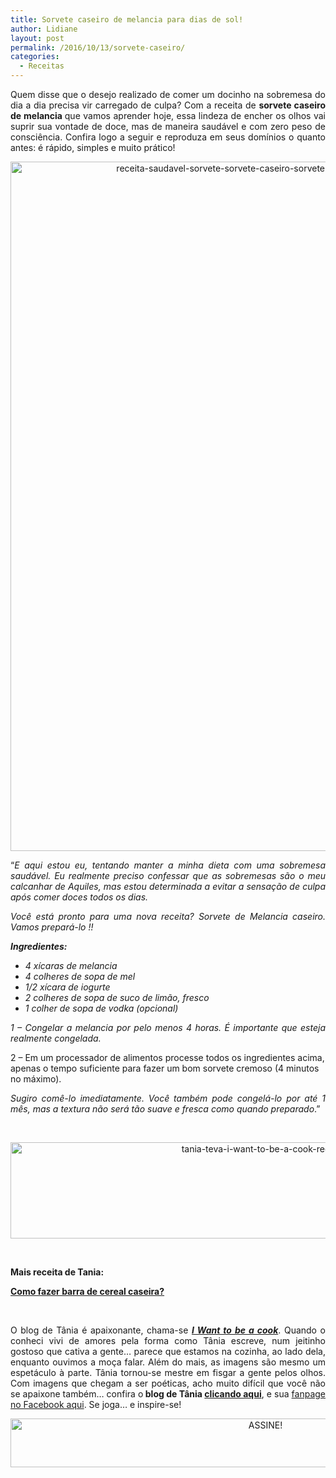 ```yaml
---
title: Sorvete caseiro de melancia para dias de sol!
author: Lidiane
layout: post
permalink: /2016/10/13/sorvete-caseiro/
categories:
  - Receitas
---
```

<p align="justify">
  Quem disse que o desejo realizado de comer um docinho na sobremesa do dia a dia precisa vir carregado de culpa? Com a receita de <strong>sorvete caseiro de melancia </strong>que vamos aprender hoje, essa lindeza de encher os olhos vai suprir sua vontade de doce, mas de maneira saudável e com zero peso de consciência. Confira logo a seguir e reproduza em seus domínios o quanto antes: é rápido, simples e muito prático!
</p>

<p align="center">
  <img class="alignnone size-full wp-image-13100" src="https://www.trololodemulher.com.br/2016/10/RECEITA-SAUDAVEL-SORVETE-SORVETE-CASEIRO-SORVETE-DE-MELANCIA-CASEIRO.jpg" alt="receita-saudavel-sorvete-sorvete-caseiro-sorvete-de-melancia-caseiro" width="800" height="1103" />
</p>

<p align="justify">
  “<em>E aqui estou eu, tentando manter a minha dieta com uma sobremesa saudável. Eu realmente preciso confessar que as sobremesas são o meu calcanhar de Aquiles, mas estou determinada a evitar a sensação de culpa após comer doces todos os dias.</em>
</p>

<p align="justify">
  <em>Você está pronto para uma nova receita? Sorvete de Melancia caseiro. Vamos prepará-lo !!</em>
</p>

<p align="justify">
  <strong><em>Ingredientes:</em></strong>
</p>

  * <div align="justify">
      <em>4 xícaras de melancia </em>
    </div>

  * <div align="justify">
      <em>4 colheres de sopa de mel </em>
    </div>

  * <div align="justify">
      <em>1/2 xícara de iogurte </em>
    </div>

  * <div align="justify">
      <em>2 colheres de sopa de suco de limão, fresco </em>
    </div>

  * <div align="justify">
      <em>1 colher de sopa de vodka (opcional)</em>
    </div>

<p align="justify">
  <em>1 – Congelar a melancia por pelo menos 4 horas. É importante que esteja realmente congelada.</em>
</p>

2 – Em um processador de alimentos processe todos os ingredientes acima, apenas o tempo suficiente para fazer um bom sorvete cremoso (4 minutos no máximo).

<p align="justify">
  <em>Sugiro comê-lo imediatamente. Você também pode congelá-lo por até 1 mês, mas a textura não será tão suave e fresca como quando preparado</em>.”
</p>

&nbsp;

<p align="center">
  <img class="alignnone size-full wp-image-13037" src="https://www.trololodemulher.com.br/2016/10/TANIA-TEVA-I-WANT-TO-BE-A-COOK-RECEITAS.jpg" alt="tania-teva-i-want-to-be-a-cook-receitas" width="800" height="154" />
</p>

&nbsp;

**Mais receita de Tania:**

<a href="http://www.trololodemulher.com.br/2016/10/05/barra-de-cereal-caseira/" target="_blank" rel="noopener noreferrer"><strong>Como fazer barra de cereal caseira?</strong></a>

&nbsp;

<p align="justify">
  O blog de Tânia é apaixonante, chama-se <strong><em><a href="https://iwanttobeacook.wordpress.com/" target="_blank" rel="noopener noreferrer">I Want to be a cook</a></em></strong>. Quando o conheci vivi de amores pela forma como Tânia escreve, num jeitinho gostoso que cativa a gente… parece que estamos na cozinha, ao lado dela, enquanto ouvimos a moça falar. Além do mais, as imagens são mesmo um espetáculo à parte. Tânia tornou-se mestre em fisgar a gente pelos olhos. Com imagens que chegam a ser poéticas, acho muito difícil que você não se apaixone também… confira o<strong> blog de Tânia <a href="https://iwanttobeacook.wordpress.com/" target="_blank" rel="noopener noreferrer">clicando aqui</a></strong>, e sua <a href="https://www.facebook.com/Iwanttobeacook-818578268272846/" target="_blank" rel="noopener noreferrer">fanpage no Facebook aqui</a>. Se joga… e inspire-se!
</p>

<p align="center">
  <a href="http://feedburner.google.com/fb/a/mailverify?uri=blogBichaFemea&loc=en_US" target="_blank" rel="noopener noreferrer"><img class="alignnone size-full wp-image-10439" src="https://www.trololodemulher.com.br/2014/09/ASSINE.png" alt="ASSINE!" width="800" height="78" /></a>
</p>

<p align="justify">